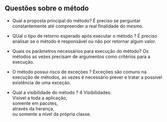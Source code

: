 ## Questões sobre o método

 * Qual a proposta principal do método?
É preciso se perguntar constantemente até compreender a real finalidade do mesmo.

 * QUal o tipo de retorno esperado após executar o método ?
É preciso analisar se o método é responsável ou não por retornar algum valor.

 * Quais os parâmetros necessários para execução do método?
Os métodos as vezes precisam de argumentos como critérios para a execução.

 * O método possui risco de exceções ?
Exceções são comuns na execução de métodos, as vezes é necessário prever e tratar a possível existência de uma exceção.

 * Qual a visibilidade do método ?
4 Visibilidades:<br>
Visivel a toda a aplicação,<br>
somente em pacotes,<br>
através da herança,<br>
ou somente a nível da própria classe.

